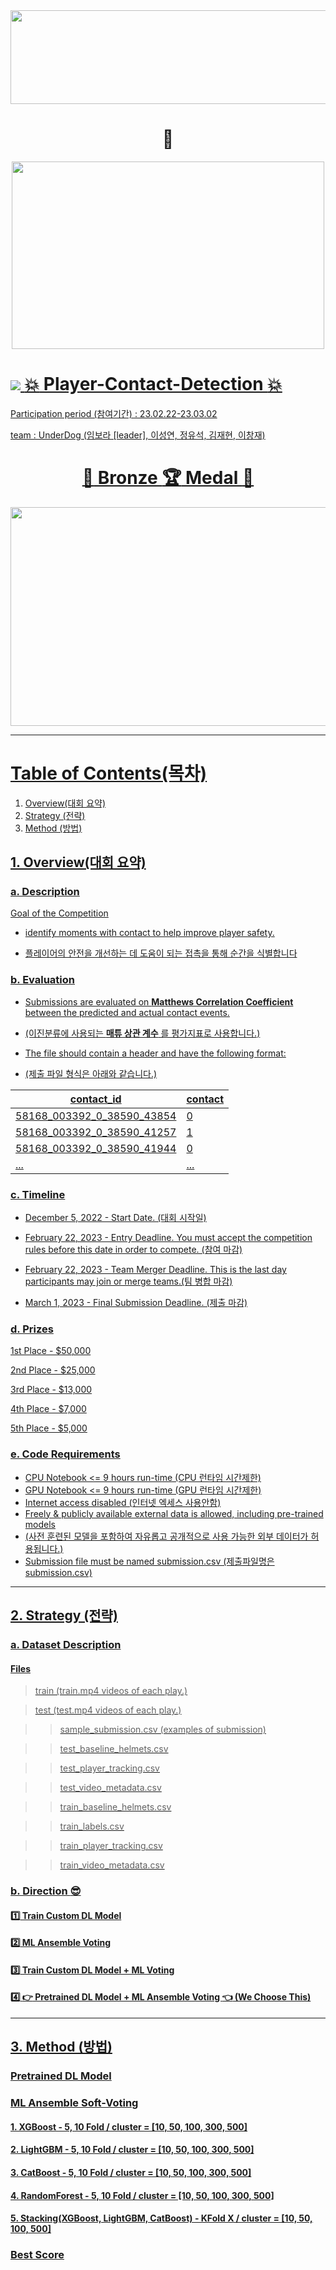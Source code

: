 <div align="center">




<img src="https://user-images.githubusercontent.com/103908794/222314882-9fe1ae73-0d39-4816-be45-5ca2f1617b7b.png" width="700" height="150"/>

# :football:

<img src="https://user-images.githubusercontent.com/103908794/222314397-a46d1f5e-45d6-4e16-932a-69e72d1d8fb7.gif" width="500" height="300"/>

</div>
  
  #  <a href="https://www.kaggle.com/competitions/nfl-player-contact-detection/overview"><img src="https://img.shields.io/badge/kaggle-20BEFF?style=plastic&logo=kaggle&logoColor=white"/>    :boom: Player-Contact-Detection :boom: 
  
  Participation period (참여기간) : 23.02.22-23.03.02 
  
  team : UnderDog (임보라 [leader], 이성연, 정유석, 김재현, 이창재) 
 
<div align="center">

# :tada: Bronze :trophy: Medal :tada:

<img src="https://user-images.githubusercontent.com/103908794/222660680-bf7a86a7-b6ab-44a2-a489-c6d5d24eafe4.png" width="700" height="350"/>  

</div>

***

# Table of Contents(목차)

1. Overview(대회 요약)
2. Strategy (전략)
3. Method (방법)

## 1. Overview(대회 요약)

### a. Description

Goal of the Competition

- identify moments with contact to help improve player safety.

- 플레이어의 안전을 개선하는 데 도움이 되는 접촉을 통해 순간을 식별합니다

### b. Evaluation

- Submissions are evaluated on **Matthews Correlation Coefficient** between the predicted and actual contact events.

- (이진분류에 사용되는 **매튜 상관 계수** 를 평가지표로 사용합니다.)

- The file should contain a header and have the following format:
- (제출 파일 형식은 아래와 같습니다.)

<div align="center">

|contact_id|contact|
|---|---|
|58168_003392_0_38590_43854|0|
|58168_003392_0_38590_41257|1|
|58168_003392_0_38590_41944|0|
|...|...|

</div>

### c. Timeline

- December 5, 2022 - Start Date. (대회 시작일)

- February 22, 2023 - Entry Deadline. You must accept the competition rules before this date in order to compete. (참여 마감)

- February 22, 2023 - Team Merger Deadline. This is the last day participants may join or merge teams.(팀 병합 마감)

- March 1, 2023 - Final Submission Deadline. (제출 마감)

### d. Prizes

1st Place - $50,000

2nd Place - $25,000

3rd Place - $13,000

4th Place - $7,000

5th Place - $5,000

### e. Code Requirements

- CPU Notebook <= 9 hours run-time (CPU 런타임 시간제한)
- GPU Notebook <= 9 hours run-time (GPU 런타임 시간제한)
- Internet access disabled (인터넷 엑세스 사용안함)
- Freely & publicly available external data is allowed, including pre-trained models
- (사전 훈련된 모델을 포함하여 자유롭고 공개적으로 사용 가능한 외부 데이터가 허용됩니다.)
- Submission file must be named submission.csv (제출파일명은 submission.csv)

---

## 2. Strategy (전략)

### a. Dataset Description

#### Files

> train (train.mp4 videos of each play.)

> test (test.mp4 videos of each play.)

>> sample_submission.csv (examples of submission)

>> test_baseline_helmets.csv 

>> test_player_tracking.csv

>> test_video_metadata.csv

>> train_baseline_helmets.csv

>> train_labels.csv

>> train_player_tracking.csv

>> train_video_metadata.csv

### b. Direction :sunglasses:

#### :one: Train Custom DL Model
  
#### :two: ML Ansemble Voting

#### :three: Train Custom DL Model + ML Voting

#### :four: :point_right: Pretrained DL Model + ML Ansemble Voting :point_left: (We Choose This)  
---

## 3. Method (방법)
  
### Pretrained DL Model
  

### ML Ansemble Soft-Voting

#### 1. XGBoost - 5, 10 Fold / cluster = [10, 50, 100, 300, 500]
  
#### 2. LightGBM - 5, 10 Fold / cluster = [10, 50, 100, 300, 500]

#### 3. CatBoost - 5, 10 Fold / cluster = [10, 50, 100, 300, 500]

#### 4. RandomForest - 5, 10 Fold / cluster = [10, 50, 100, 300, 500]

#### 5. Stacking(XGBoost, LightGBM, CatBoost) - KFold X / cluster = [10, 50, 100, 500]

### Best Score 
  

